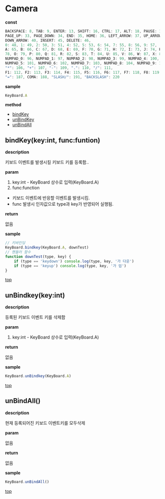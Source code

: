 # Camera

**const**

```javascript
BACKSPACE: 8, TAB: 9, ENTER: 13, SHIFT: 16, CTRL: 17, ALT: 18, PAUSE: 19, CAPSLOCK: 20, ESC: 27,
PAGE_UP: 33, PAGE_DOWN: 34, END: 35, HOME: 36, LEFT_ARROW: 37, UP_ARROW: 38, RIGHT_ARROW: 39, 
DOWN_ARROW: 40, INSERT: 45, DELETE: 46,
0: 48, 1: 49, 2: 50, 3: 51, 4: 52, 5: 53, 6: 54, 7: 55, 8: 56, 9: 57, 
A: 65, B: 66, C: 67, D: 68, E: 69, F: 70, G: 71, H: 72, I: 73, J: 74, K: 75, L: 76, M: 77, N: 
78, O: 79, P: 80, Q: 81, R: 82, S: 83, T: 84, U: 85, V: 86, W: 87, X: 88, Y: 89, Z: 90,
NUMPAD_0: 96, NUMPAD_1: 97, NUMPAD_2: 98, NUMPAD_3: 99, NUMPAD_4: 100, 
NUMPAD_5: 101, NUMPAD_6: 102, NUMPAD_7: 103, NUMPAD_8: 104, NUMPAD_9: 105,
"*": 106, "+": 107, "-": 109, ".": 110, "/": 111,
F1: 112, F2: 113, F3: 114, F4: 115, F5: 116, F6: 117, F7: 118, F8: 119, F9: 120, F10: 121, F11: 122, F12: 123,
"=": 187, COMA: 188, "SLASH/": 191, "BACKSLASH": 220
```

**sample**

```javascript
KeyBoard.A
```

**method**

* [bindKey](#bindKey)
* [unBindKey](#unBindKey)
* [unBindAll](#unBindAll)

## bindKey(key:int, func:funtion)

**description**

키보드 이벤트를 발생시킬 키보드 키를 등록함..

**param**

1. key:int - KeyBoard 상수로 입력(KeyBoard.A)
2. func:function 
  - 키보드 이벤트에 반응할 이벤트를 발생시킴.
  - func 발생시 인자값으로 type과 key가 반영되어 실행됨.

**return**

없음

**sample**

```javascript
// 키바인딩
KeyBoard.bindkey(KeyBoard.A, downTest)
// 핸들러 함수
function downTest(type, key) {
    if (type == 'keydown') console.log(type, key, '가 다운')
    if (type == 'keyup') console.log(type, key, '가 업')
}
```

[top](#)

## unBindkey(key:int)

**description**

등록된 키보드 이벤트 키를 삭제함

**param**

1. key:int - KeyBoard 상수로 입력(KeyBoard.A)

**return**

없음

**sample**

```javascript
KeyBoard.unBindkey(KeyBoard.A)
```

[top](#)

## unBindAll()

**description**

현재 등록되어진 키보드 이벤트키를 모두삭제

**param**

없음

**return**

없음

**sample**

```javascript
KeyBoard.unBindAll()
```

[top](#)
